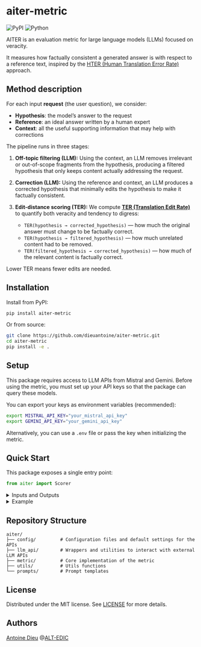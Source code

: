# aiter-metric

![PyPI](https://img.shields.io/pypi/v/aiter-metric.svg)
![Python](https://img.shields.io/badge/python-%3E%3D3.9-blue)

AITER is an evaluation metric for large language models (LLMs) focused on veracity.

It measures how factually consistent a generated answer is with respect to a reference text, inspired by the [HTER (Human Translation Error Rate)](https://aclanthology.org/2010.jec-1.5/) approach.

## Method description

For each input **request** (the user question), we consider:

* **Hypothesis**: the model’s answer to the request
* **Reference**: an ideal answer written by a human expert
* **Context**: all the useful supporting information that may help with corrections

The pipeline runs in three stages:

1. **Off-topic filtering (LLM):**
   Using the context, an LLM removes irrelevant or out-of-scope fragments from the hypothesis, producing a filtered hypothesis that only keeps content actually addressing the request.

2. **Correction (LLM):**
   Using the reference and context, an LLM produces a corrected hypothesis that minimally edits the hypothesis to make it factually consistent.

3. **Edit-distance scoring (TER):**
   We compute [**TER (Translation Edit Rate)**](https://aclanthology.org/2006.amta-papers.25/) to quantify both veracity and tendency to digress:

   * `TER(hypothesis → corrected_hypothesis)` — how much the original answer must change to be factually correct.
   * `TER(hypothesis → filtered_hypothesis)` — how much unrelated content had to be removed.
   * `TER(filtered_hypothesis → corrected_hypothesis)` — how much of the relevant content is factually correct.

Lower TER means fewer edits are needed.


## Installation

Install from PyPI:

```bash
pip install aiter-metric
```

Or from source:

```bash
git clone https://github.com/dieuantoine/aiter-metric.git
cd aiter-metric
pip install -e .
```

## Setup

This package requires access to LLM APIs from Mistral and Gemini.
Before using the metric, you must set up your API keys so that the package can query these models.

You can export your keys as environment variables (recommended):
```bash
export MISTRAL_API_KEY="your_mistral_api_key"
export GEMINI_API_KEY="your_gemini_api_key"
```

Alternatively, you can use a `.env` file or pass the key when initializing the metric.

## Quick Start

This package exposes a single entry point:

```python
from aiter import Scorer
```

<details> <summary> Inputs and Outputs</summary>

### Dataframe

`Scorer` expects a **pandas DataFrame** with the following columns:

* `request_id` — unique identifier of the example
* `request` — the user question / prompt given to the conversational agent
* `reference` — the ideal human-written answer
* `context` — additional information to support correction (can be empty if none)
* `hypothesis` — the model’s answer to evaluate

### Version/config dictionary

You must also pass a `version` dictionary to select the method and language:

* `CODE_VERSION`: `"1"`, `"2"`, or `"3"` (**recommended: `"3"`**)
* `LANG`: language of your data (`"en"`, `"fr"`)
* `REFORMULATION_MODEL`: the **Gemini** or **Mistral** model name to use for filtering/correction
  (e.g., `"gemini-2.5-pro"` or `"mistral-medium-latest"`)

The method `get_available_models()` returns a list of all supported Gemini and Mistral model identifiers available for use in the `REFORMULATION_MODEL` parameter.

French ("fr") is available for all code versions ("1", "2", and "3"), while English ("en") is currently supported only for version 3.

### Output

After calling the methods `reformulation()` and `scoring()`, the `results` attribute returns a dictionary containing the aggregated mean scores over all evaluated examples and `df` returns a pandas DataFrame aligned with your input, enriched with additional columns that describe the different processing stages and scores:

| Column                 | Description                                                                                                                                                                                      |
| ---------------------- | ------------------------------------------------------------------------------------------------------------------------------------------------------------------------------------------------ |
| `filtered_hypothesis`  | The hypothesis after removing off-topic or irrelevant content (produced by the filtering LLM).                                                                                                   |
| `corrected_hypothesis` | The minimally corrected version of the hypothesis, made factually consistent with the reference and context.                                                                                     |
| `cor_score`            | **Correction score** = TER(filtered_hypothesis → corrected_hypothesis)|
| `ot_score`             | **Off-topic score** = TER(hypothesis → filtered_hypothesis)|
| `score`                | **Global score** = TER(hypothesis → corrected_hypothesis)|

</details>

<details><summary>Example</summary>

```python
import os
import pandas as pd
from aiter import Scorer

df = pd.DataFrame([
    {
        "request_id": "001",
        "request": "Where is the Eiffel Tower located?",
        "reference": "The Eiffel Tower is located in Paris, France.",
        "context": "The Eiffel Tower is a landmark in Paris, inaugurated in 1889.",
        "hypothesis": "The Eiffel Tower is in Berlin."
    }
])

version = {
    "CODE_VERSION": "3",
    "LANG": "en",
    "REFORMULATION_MODEL": "gemini-2.5-pro"
}

scorer = Scorer(
    df,
    version,
    # api_key="YOUR_API_KEY"  # if not env vars
)

scorer.reformulation()
scorer.scoring()

print(scorer.head())
```

</details>

## Repository Structure

```
aiter/
├── config/         # Configuration files and default settings for the APIs
├── llm_api/        # Wrappers and utilities to interact with external LLM APIs
├── metric/         # Core implementation of the metric
├── utils/          # Utils functions
└── prompts/        # Prompt templates
```


## License

Distributed under the MIT license.
See [LICENSE](LICENSE) for more details.

## Authors

[Antoine Dieu](mailto:dieu.antoine92@gmail.com) @[ALT-EDIC](https://www.alt-edic.eu/)
